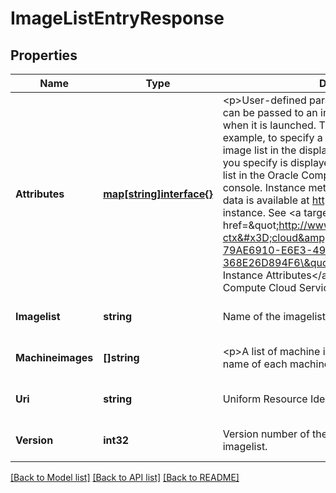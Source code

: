 # ImageListEntryResponse

## Properties
Name | Type | Description | Notes
------------ | ------------- | ------------- | -------------
**Attributes** | [**map[string]interface{}**](interface{}.md) | &lt;p&gt;User-defined parameters, in JSON format, that can be passed to an instance of this machine image when it is launched. This field can be used, for example, to specify a user-friendly name for the image list in the displayName attribute. The name you specify is displayed as the name of the image list in the Oracle Compute Cloud Service web console.  Instance metadata, including user-defined data is available at http://192.0.0.192/ within an instance. See &lt;a target&#x3D;\&quot;_blank\&quot; href&#x3D;\&quot;http://www.oracle.com/pls/topic/lookup?ctx&#x3D;cloud&amp;id&#x3D;STCSG-GUID-79AE6910-E6E3-4960-A9A7-368E26D894F6\&quot;&gt;Retrieving User-Defined Instance Attributes&lt;/a&gt; in &lt;em&gt;Using Oracle Compute Cloud Service (IaaS)&lt;/em&gt;. | [optional] [default to null]
**Imagelist** | **string** | Name of the imagelist. | [optional] [default to null]
**Machineimages** | **[]string** | &lt;p&gt;A list of machine images. Specify the three-part name of each machine image. | [optional] [default to null]
**Uri** | **string** | Uniform Resource Identifier | [optional] [default to null]
**Version** | **int32** | Version number of these machineImages in the imagelist. | [optional] [default to null]

[[Back to Model list]](../README.md#documentation-for-models) [[Back to API list]](../README.md#documentation-for-api-endpoints) [[Back to README]](../README.md)



